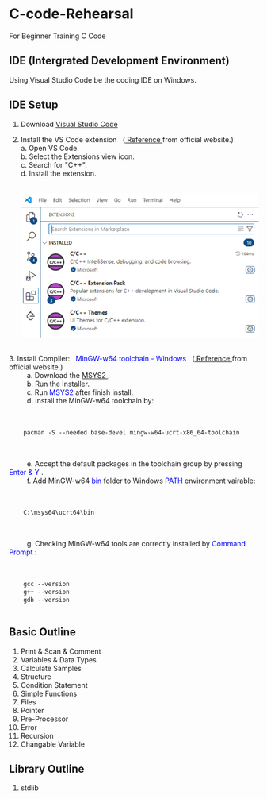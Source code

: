 # C-code-Rehearsal
For Beginner Training C Code

## IDE (Intergrated Development Environment)
Using Visual Studio Code be the coding IDE on Windows.

## IDE Setup
1. Download <a href="https://code.visualstudio.com/">Visual Studio Code</a>  

2. Install the VS Code extension
    &nbsp;
    (<a href="https://code.visualstudio.com/docs/languages/cpp/">
        Reference
    </a>
    from official website.)   
    a. Open VS Code.  
    b. Select the Extensions view icon.  
    c. Search for "C++".  
    d. Install the extension.  
    <br>

    <img src="cpp-extension.png" alt="Description of image">

<br>
3. Install Compiler:
    &nbsp; 
    <span style="color: blue;">
        MinGW-w64 toolchain - Windows
    </span>
    &nbsp;
    (<a href="https://code.visualstudio.com/docs/cpp/config-mingw#_prerequisites">
        Reference
    </a>
    from official website.)
    <br> 
    &emsp; 
    &emsp;
    a. Download the 
    <a href="https://github.com/msys2/msys2-installer/releases/download/2024-12-08/msys2-x86_64-20241208.exe">
        MSYS2
    </a>.
    <br> 
    &emsp; 
    &emsp;
    b. Run the Installer.
    <br> 
    &emsp; 
    &emsp;
    c. Run 
    <span style="color: blue;">
        MSYS2 
    </span>
    after finish install.
    <br> 
    &emsp; 
    &emsp;
    d. Install the MinGW-w64 toolchain by:
    <br> 
    &emsp; 
    &emsp;
    <pre><code>
    pacman -S --needed base-devel mingw-w64-ucrt-x86_64-toolchain
    </code></pre>
    <br> 
    &emsp; 
    &emsp;
    e. Accept the default packages in the toolchain group by pressing
    <span style="color: blue;">
        Enter & Y
    </span>.
    <br> 
    &emsp; 
    &emsp;
    f. Add MinGW-w64
    <span style="color: blue;">
        bin
    </span> 
    folder to Windows
    <span style="color: blue;">
        PATH
    </span> 
    environment vairable:
    <br> 
    &emsp; 
    &emsp;
    <pre><code>
    C:\msys64\ucrt64\bin
    </code></pre>
    <br> 
    &emsp; 
    &emsp;
    g. Checking MinGW-w64 tools are correctly installed by
    <span style="color: blue;">
        Command Prompt
    </span>:
    <br> 
    &emsp; 
    &emsp;
    <pre><code>
    gcc --version
    g++ --version
    gdb --version
    </code></pre>

## Basic Outline
1. Print & Scan & Comment
2. Variables & Data Types
3. Calculate Samples
4. Structure
5. Condition Statement
6. Simple Functions
7. Files
8. Pointer
9. Pre-Processor
10. Error
11. Recursion
12. Changable Variable

## Library Outline
1. stdlib